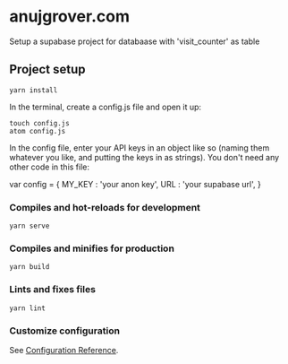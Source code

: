 # anujgrover.com
Setup a supabase project   for databaase with 'visit_counter' as table 
## Project setup
```
yarn install
```

In the terminal, create a config.js file and open it up:

```
touch config.js
atom config.js
```
In the config file, enter your API keys in an object like so (naming them whatever you like, and putting the keys in 
as strings). You don't need any other code in this file:

var config = {
    MY_KEY : 'your anon key',
    URL : 'your supabase url',
  }

### Compiles and hot-reloads for development
```
yarn serve
```

### Compiles and minifies for production
```
yarn build
```

### Lints and fixes files
```
yarn lint
```

### Customize configuration
See [Configuration Reference](https://cli.vuejs.org/config/).
